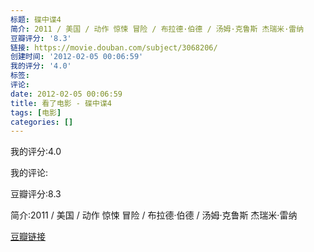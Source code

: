 ```yaml
---
标题: 碟中谍4
简介: 2011 / 美国 / 动作 惊悚 冒险 / 布拉德·伯德 / 汤姆·克鲁斯 杰瑞米·雷纳
豆瓣评分: '8.3'
链接: https://movie.douban.com/subject/3068206/
创建时间: '2012-02-05 00:06:59'
我的评分: '4.0'
标签:
评论:
date: 2012-02-05 00:06:59
title: 看了电影 - 碟中谍4
tags: [电影]
categories: []
---
```


我的评分:4.0

我的评论:

豆瓣评分:8.3

简介:2011 / 美国 / 动作 惊悚 冒险 / 布拉德·伯德 / 汤姆·克鲁斯 杰瑞米·雷纳

[豆瓣链接](https://movie.douban.com/subject/3068206/)


